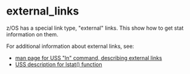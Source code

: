 # external_links
z/OS has a special link type, "external" links. This show how to get stat information on them.

For additional information about external links, see:

* [man page for USS "ln" command, describing external links](https://www.ibm.com/support/knowledgecenter/en/SSLTBW_2.2.0/com.ibm.zos.v2r2.bpxa500/ln.htm)
* [USS description for lstat() function](https://www.ibm.com/support/knowledgecenter/SSLTBW_2.2.0/com.ibm.zos.v2r2.bpxbd00/rtlsta.htm)
